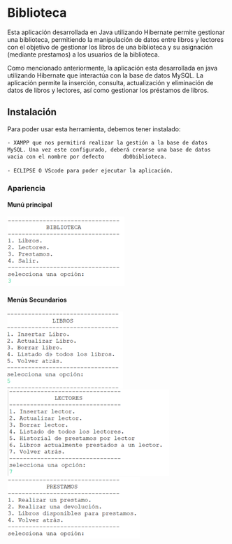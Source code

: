 # Biblioteca
Esta aplicación desarrollada en Java utilizando Hibernate permite gestionar una biblioteca, permitiendo la manipulación de datos entre libros y lectores con el objetivo de gestionar los libros de una biblioteca y su asignación (mediante prestamos) a los usuarios de la biblioteca. 

Como mencionado anteriormente, la aplicación esta desarrollada en java utilizando Hibernate que interactúa con la base de datos MySQL. La aplicación permite la inserción, consulta, actualización y eliminación de datos de libros y lectores, así como gestionar los préstamos de libros.


## Instalación
Para poder usar esta herramienta, debemos tener instalado:

    - XAMPP que nos permitirá realizar la gestión a la base de datos MySQL. Una vez este configurado, deberá crearse una base de datos vacia con el nombre por defecto      db0biblioteca.
        
    - ECLIPSE O VScode para poder ejecutar la aplicación. 



### Apariencia
#### Munú principal
![menu1](https://github.com/fernando-fpdam/Biblioteca/blob/Final/menu1.png?raw=true)

#### Menús Secundarios
![menuLibros](https://github.com/fernando-fpdam/Biblioteca/blob/Final/menuLibros.png)
![menuLectores](https://github.com/fernando-fpdam/Biblioteca/blob/Final/menuLectores.png)
![menuPrestamos](https://github.com/fernando-fpdam/Biblioteca/blob/Final/menuPrestamos.png)

